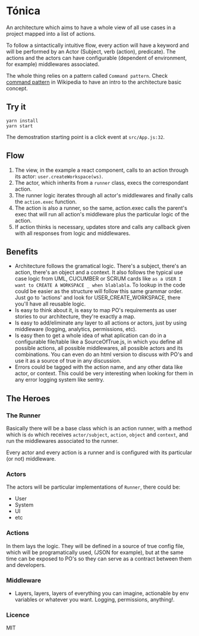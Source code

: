 # Tónica

An architecture which aims to have a whole view of all use cases in a project mapped into a list of actions.

To follow a sintactically intuitive flow, every action will have a keyword and will be performed by an Actor (Subject, verb (action), predicate). The actions and the actors can have configurable (dependent of environment, for example) middlewares associated.

The whole thing relies on a pattern called `Command pattern`. Check [command pattern](https://en.wikipedia.org/wiki/Command_pattern) in Wikipedia to have an intro to the architecture basic concept.

## Try it
```
yarn install
yarn start
```

The demostration starting point is a click event at `src/App.js:32`.

## Flow

1. The view, in the example a react component, calls to an action through its actor: `user.createWorkspace(ws)`.
2. The actor, which inherits from a `runner` class, execs the correspondant action.
3. The runner logic iterates through all actor's middlewares and finally calls the `action.exec` function.
4. The action is also a runner, so the same, action.exec calls the parent's exec that will run all action's middleware plus the particular logic of the action.
5. If action thinks is necessary, updates store and calls any callback given with all responses from logic and middlewares.

## Benefits

- Architecture follows the gramatical logic. There's a subject, there's an action, there's an object and a context. It also follows the typical use case logic from UML, CUCUMBER or SCRUM cards like `as a USER I want to CREATE A WORKSPACE _ when blablabla`. To lookup in the code could be easier as the structure will follow this same grammar order. Just go to 'actions' and look for USER_CREATE_WORKSPACE, there you'll have all reusable logic.
- Is easy to think about it, is easy to map PO's requirements as user stories to our architecture, they're exactly a map.
- Is easy to add/eliminate any layer to all actions or actors, just by using middleware (logging, analytics, permissions, etc).
- Is easy then to get a whole idea of what aplication can do in a configurable file/table like a SourceOfTrue.js, in which you define all possible actions, all possible middlewares, all possible actors and its combinations. You can even do an html version to discuss with PO's and use it as a source of true in any discussion.
- Errors could be tagged with the action name, and any other data like actor, or context. This could be very interesting when looking for them in any error logging system like sentry.

## The Heroes
### The Runner
Basically there will be a base class which is an action runner, with a method which is `do` which receives `actor/subject`, `action`, `object` and `context`, and run the middlewares associated to the runner.

Every actor and every action is a runner and is configured with its particular (or not) middleware.

### Actors
The actors will be particular implementations of `Runner`, there could be:

- User
- System
- UI
- etc

### Actions
In them lays the logic. They will be defined in a source of true config file, which will be programatically used, (JSON for example), but at the same time can be exposed to PO's so they can serve as a contract between them and developers.

### Middleware
- Layers, layers, layers of everything you can imagine, actionable by env variables or whatever you want. Logging, permissions, anything!.

### Licence

MIT